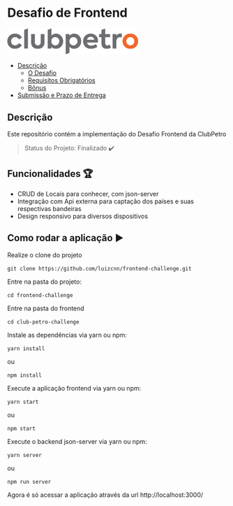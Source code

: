 # Desafio de Frontend

<img src="./img/logo-clubpetro.png"
     alt="Clubpetro" width="300">

- [Descrição](#descrição)
  - [O Desafio](#o-desafio)
  - [Requisitos Obrigatórios](#requisitos-obrigatórios)
  - [Bônus](#bônus)
- [Submissão e Prazo de Entrega](#submissão-e-prazo-de-entrega)

## Descrição

Este repositório contém a implementação do Desafio Frontend da ClubPetro

> Status do Projeto: Finalizado :heavy_check_mark:

## Funcionalidades :trophy:
- CRUD de Locais para conhecer, com json-server
- Integração com Api externa para captação dos países e suas respectivas bandeiras
- Design responsivo para diversos dispositivos

## Como rodar a aplicação :arrow_forward:

Realize o clone do projeto 

```
git clone https://github.com/luizcnn/frontend-challenge.git
```

Entre na pasta do projeto:

```
cd frontend-challenge
```
Entre na pasta do frontend

```
cd club-petro-challenge
```

Instale as dependências via yarn ou npm:

```
yarn install
```
ou

```
npm install
```

Execute a aplicação frontend via yarn ou npm:

```
yarn start
```
ou

```
npm start
```

Execute o backend json-server via yarn ou npm:

```
yarn server
```
ou

```
npm run server
```

Agora é só acessar a aplicação através da url http://localhost:3000/
